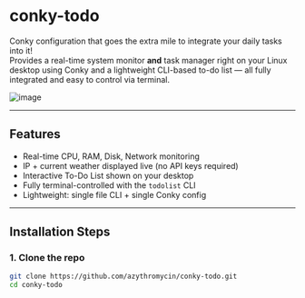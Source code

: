 # conky-todo

Conky configuration that goes the extra mile to integrate your daily tasks into it!  
Provides a real-time system monitor **and** task manager right on your Linux desktop using Conky and a lightweight CLI-based to-do list — all fully integrated and easy to control via terminal.

![image](https://github.com/user-attachments/assets/ec843706-a82f-4220-a4a3-cc4ee238bebd)

---

## Features

- Real-time CPU, RAM, Disk, Network monitoring
- IP + current weather displayed live (no API keys required)
- Interactive To-Do List shown on your desktop
- Fully terminal-controlled with the `todolist` CLI
- Lightweight: single file CLI + single Conky config

---

## Installation Steps

### 1. Clone the repo

```bash
git clone https://github.com/azythromycin/conky-todo.git
cd conky-todo


